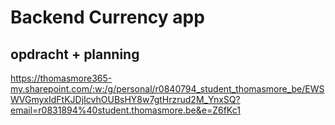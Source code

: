 # Backend Currency app

## opdracht + planning
https://thomasmore365-my.sharepoint.com/:w:/g/personal/r0840794_student_thomasmore_be/EWSWVGmyxIdFtKJDjIcvhOUBsHY8w7gtHrzrud2M_YnxSQ?email=r0831894%40student.thomasmore.be&e=Z6fKc1
